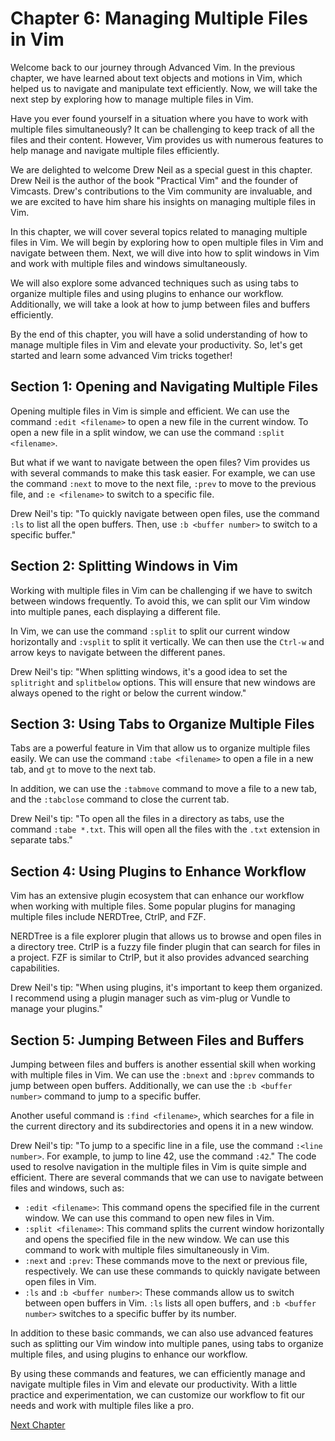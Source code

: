 # Chapter 6: Managing Multiple Files in Vim

Welcome back to our journey through Advanced Vim. In the previous chapter, we have learned about text objects and motions in Vim, which helped us to navigate and manipulate text efficiently. Now, we will take the next step by exploring how to manage multiple files in Vim.

Have you ever found yourself in a situation where you have to work with multiple files simultaneously? It can be challenging to keep track of all the files and their content. However, Vim provides us with numerous features to help manage and navigate multiple files efficiently.

We are delighted to welcome Drew Neil as a special guest in this chapter. Drew Neil is the author of the book "Practical Vim" and the founder of Vimcasts. Drew's contributions to the Vim community are invaluable, and we are excited to have him share his insights on managing multiple files in Vim.

In this chapter, we will cover several topics related to managing multiple files in Vim. We will begin by exploring how to open multiple files in Vim and navigate between them. Next, we will dive into how to split windows in Vim and work with multiple files and windows simultaneously.

We will also explore some advanced techniques such as using tabs to organize multiple files and using plugins to enhance our workflow. Additionally, we will take a look at how to jump between files and buffers efficiently.

By the end of this chapter, you will have a solid understanding of how to manage multiple files in Vim and elevate your productivity. So, let's get started and learn some advanced Vim tricks together!
## Section 1: Opening and Navigating Multiple Files

Opening multiple files in Vim is simple and efficient. We can use the command `:edit <filename>` to open a new file in the current window. To open a new file in a split window, we can use the command `:split <filename>`.

But what if we want to navigate between the open files? Vim provides us with several commands to make this task easier. For example, we can use the command `:next` to move to the next file, `:prev` to move to the previous file, and `:e <filename>` to switch to a specific file.

Drew Neil's tip: "To quickly navigate between open files, use the command `:ls` to list all the open buffers. Then, use `:b <buffer number>` to switch to a specific buffer."

## Section 2: Splitting Windows in Vim

Working with multiple files in Vim can be challenging if we have to switch between windows frequently. To avoid this, we can split our Vim window into multiple panes, each displaying a different file.

In Vim, we can use the command `:split` to split our current window horizontally and `:vsplit` to split it vertically. We can then use the `Ctrl-w` and arrow keys to navigate between the different panes.

Drew Neil's tip: "When splitting windows, it's a good idea to set the `splitright` and `splitbelow` options. This will ensure that new windows are always opened to the right or below the current window."

## Section 3: Using Tabs to Organize Multiple Files

Tabs are a powerful feature in Vim that allow us to organize multiple files easily. We can use the command `:tabe <filename>` to open a file in a new tab, and `gt` to move to the next tab.

In addition, we can use the `:tabmove` command to move a file to a new tab, and the `:tabclose` command to close the current tab.

Drew Neil's tip: "To open all the files in a directory as tabs, use the command `:tabe *.txt`. This will open all the files with the `.txt` extension in separate tabs."

## Section 4: Using Plugins to Enhance Workflow

Vim has an extensive plugin ecosystem that can enhance our workflow when working with multiple files. Some popular plugins for managing multiple files include NERDTree, CtrlP, and FZF.

NERDTree is a file explorer plugin that allows us to browse and open files in a directory tree. CtrlP is a fuzzy file finder plugin that can search for files in a project. FZF is similar to CtrlP, but it also provides advanced searching capabilities.

Drew Neil's tip: "When using plugins, it's important to keep them organized. I recommend using a plugin manager such as vim-plug or Vundle to manage your plugins."

## Section 5: Jumping Between Files and Buffers

Jumping between files and buffers is another essential skill when working with multiple files in Vim. We can use the `:bnext` and `:bprev` commands to jump between open buffers. Additionally, we can use the `:b <buffer number>` command to jump to a specific buffer.

Another useful command is `:find <filename>`, which searches for a file in the current directory and its subdirectories and opens it in a new window.

Drew Neil's tip: "To jump to a specific line in a file, use the command `:<line number>`. For example, to jump to line 42, use the command `:42`."
The code used to resolve navigation in the multiple files in Vim is quite simple and efficient. There are several commands that we can use to navigate between files and windows, such as:

- `:edit <filename>`: This command opens the specified file in the current window. We can use this command to open new files in Vim.
- `:split <filename>`: This command splits the current window horizontally and opens the specified file in the new window. We can use this command to work with multiple files simultaneously in Vim.
- `:next` and `:prev`: These commands move to the next or previous file, respectively. We can use these commands to quickly navigate between open files in Vim.
- `:ls` and `:b <buffer number>`: These commands allow us to switch between open buffers in Vim. `:ls` lists all open buffers, and `:b <buffer number>` switches to a specific buffer by its number.

In addition to these basic commands, we can also use advanced features such as splitting our Vim window into multiple panes, using tabs to organize multiple files, and using plugins to enhance our workflow.

By using these commands and features, we can efficiently manage and navigate multiple files in Vim and elevate our productivity. With a little practice and experimentation, we can customize our workflow to fit our needs and work with multiple files like a pro.


[Next Chapter](07_Chapter07.md)